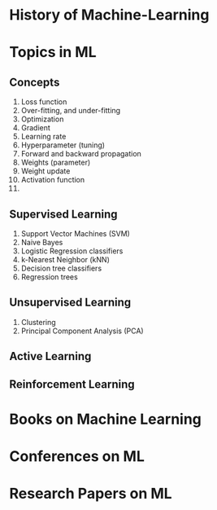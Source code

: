 # History of Machine-Learning



# Topics in ML
## Concepts
1. Loss function 
2. Over-fitting, and under-fitting
3. Optimization
4. Gradient
5. Learning rate
6. Hyperparameter (tuning)
7. Forward and backward propagation
8. Weights (parameter)
9. Weight update
10. Activation function 
11. 


## Supervised Learning
1. Support Vector Machines (SVM)
2. Naive Bayes
3. Logistic Regression classifiers
4. k-Nearest Neighbor (kNN)
5. Decision tree classifiers
6. Regression trees

## Unsupervised Learning
1. Clustering
2. Principal Component Analysis (PCA)

## Active Learning


## Reinforcement Learning


# Books on Machine Learning



# Conferences on ML




# Research Papers on ML
## 



